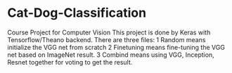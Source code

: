 # Cat-Dog-Classification
Course Project for Computer Vision
This project is done by Keras with Tensorflow/Theano backend.
There are three files:
1 Random means initialize the VGG net from scratch
2 Finetuning means fine-tuning the VGG net based on ImageNet result.
3 Combind means using VGG, Inception, Resnet together for voting to get the result.
